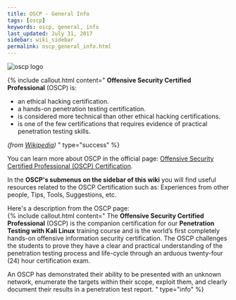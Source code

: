 ```yaml
---
title: OSCP - General Info
tags: [oscp]
keywords: oscp, general, info
last_updated: July 31, 2017
sidebar: wiki_sidebar
permalink: oscp_general_info.html
---
```

![oscp logo](http://i.imgur.com/JlxlVx7.png)

{% include callout.html content="
**Offensive Security Certified Professional** (OSCP) is:  
- an ethical hacking certification.  
- a hands-on penetration testing certification.  
- is considered more technical than other ethical hacking certifications.  
- is one of the few certifications that requires evidence of practical penetration testing skills.  
  
*(from [Wikipedia](https://en.wikipedia.org/wiki/Offensive_Security_Certified_Professional))*
" type="success" %}

You can learn more about OSCP in the official page: [Offensive Security Certified Professional (OSCP) Certification](https://www.offensive-security.com/information-security-certifications/oscp-offensive-security-certified-professional/).  

In the **OSCP's submenus on the sidebar of this wiki** you will find useful resources related to the OSCP Certification such as: Experiences from other people, Tips, Tools, Suggestions, etc.

Here's a description from the OSCP page:  
{% include callout.html content="
The **Offensive Security Certified Professional** (OSCP) is the companion certification for our **Penetration Testing with Kali Linux** training course and is the world’s first completely hands-on offensive information security certification. The OSCP challenges the students to prove they have a clear and practical understanding of the penetration testing process and life-cycle through an arduous twenty-four (24) hour certification exam.  

An OSCP has demonstrated their ability to be presented with an unknown network, enumerate the targets within their scope, exploit them, and clearly document their results in a penetration test report.
" type="info" %}
